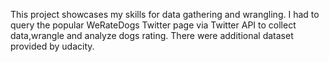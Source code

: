 This project showcases my skills for data gathering and wrangling. I had to query the popular WeRateDogs Twitter page via Twitter API to collect data,wrangle and analyze 
dogs rating. There were additional dataset provided by udacity.

